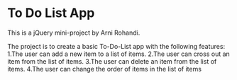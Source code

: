 # To Do List App

This is a jQuery mini-project by Arni Rohandi.

The project is to create a basic To-Do-List app with the following features:
1.The user can add a new item to a list of items.
2.The user can cross out an item from the list of items.
3.The user can delete an item from the list of items.
4.The user can change the order of items in the list of items